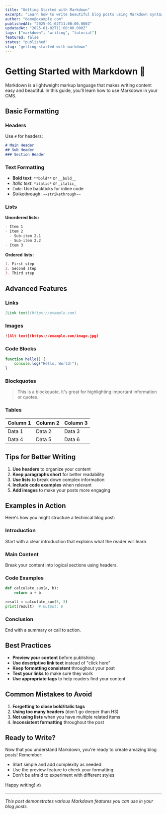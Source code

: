 ```yaml
---
title: "Getting Started with Markdown"
excerpt: "Learn how to write beautiful blog posts using Markdown syntax. From basic formatting to advanced features, this guide covers everything you need to know."
author: "demo@example.com"
publishedAt: "2025-01-02T11:00:00.000Z"
updatedAt: "2025-01-02T11:00:00.000Z"
tags: ["markdown", "writing", "tutorial"]
featured: false
status: "published"
slug: "getting-started-with-markdown"
---
```


# Getting Started with Markdown 📝

Markdown is a lightweight markup language that makes writing content easy and beautiful. In this guide, you'll learn how to use Markdown in your CMS.

## Basic Formatting

### Headers
Use `#` for headers:
```markdown
# Main Header
## Sub Header
### Section Header
```

### Text Formatting
- **Bold text**: `**bold**` or `__bold__`
- *Italic text*: `*italic*` or `_italic_`
- `Code`: Use backticks for inline code
- ~~Strikethrough~~: `~~strikethrough~~`

### Lists

**Unordered lists:**
```markdown
- Item 1
- Item 2
  - Sub-item 2.1
  - Sub-item 2.2
- Item 3
```

**Ordered lists:**
```markdown
1. First step
2. Second step
3. Third step
```

## Advanced Features

### Links
```markdown
[Link text](https://example.com)
```

### Images
```markdown
![Alt text](https://example.com/image.jpg)
```

### Code Blocks
```javascript
function hello() {
    console.log("Hello, World!");
}
```

### Blockquotes
> This is a blockquote. It's great for highlighting important information or quotes.

### Tables
| Column 1 | Column 2 | Column 3 |
|----------|----------|----------|
| Data 1   | Data 2   | Data 3   |
| Data 4   | Data 5   | Data 6   |

## Tips for Better Writing

1. **Use headers** to organize your content
2. **Keep paragraphs short** for better readability
3. **Use lists** to break down complex information
4. **Include code examples** when relevant
5. **Add images** to make your posts more engaging

## Examples in Action

Here's how you might structure a technical blog post:

### Introduction
Start with a clear introduction that explains what the reader will learn.

### Main Content
Break your content into logical sections using headers.

### Code Examples
```python
def calculate_sum(a, b):
    return a + b

result = calculate_sum(5, 3)
print(result)  # Output: 8
```

### Conclusion
End with a summary or call to action.

## Best Practices

- **Preview your content** before publishing
- **Use descriptive link text** instead of "click here"
- **Keep formatting consistent** throughout your post
- **Test your links** to make sure they work
- **Use appropriate tags** to help readers find your content

## Common Mistakes to Avoid

1. **Forgetting to close bold/italic tags**
2. **Using too many headers** (don't go deeper than H3)
3. **Not using lists** when you have multiple related items
4. **Inconsistent formatting** throughout the post

## Ready to Write?

Now that you understand Markdown, you're ready to create amazing blog posts! Remember:

- Start simple and add complexity as needed
- Use the preview feature to check your formatting
- Don't be afraid to experiment with different styles

Happy writing! ✍️

---

*This post demonstrates various Markdown features you can use in your blog posts.* 
